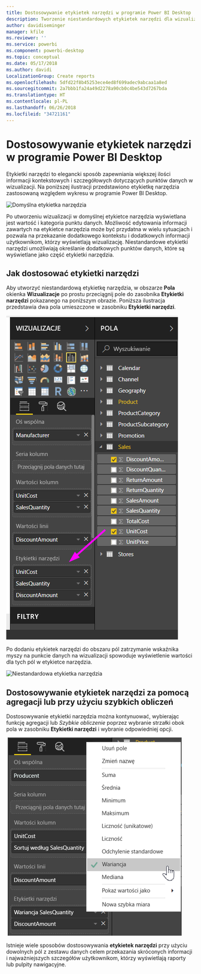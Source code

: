 ```yaml
---
title: Dostosowywanie etykietek narzędzi w programie Power BI Desktop
description: Tworzenie niestandardowych etykietek narzędzi dla wizualizacji przy użyciu przeciągania i upuszczania
author: davidiseminger
manager: kfile
ms.reviewer: ''
ms.service: powerbi
ms.component: powerbi-desktop
ms.topic: conceptual
ms.date: 05/17/2018
ms.author: davidi
LocalizationGroup: Create reports
ms.openlocfilehash: 5dfd22f8b45253ece4ed8f699adec9abcaa1a8ed
ms.sourcegitcommit: 2a7bbb1fa24a49d2278a90cb0c4be543d7267bda
ms.translationtype: HT
ms.contentlocale: pl-PL
ms.lasthandoff: 06/26/2018
ms.locfileid: "34721161"
---
```

# <a name="customizing-tooltips-in-power-bi-desktop"></a>Dostosowywanie etykietek narzędzi w programie Power BI Desktop
Etykietki narzędzi to elegancki sposób zapewniania większej ilości informacji kontekstowych i szczegółowych dotyczących punktów danych w wizualizacji. Na poniższej ilustracji przedstawiono etykietkę narzędzia zastosowaną względem wykresu w programie Power BI Desktop.

![Domyślna etykietka narzędzia](media/desktop-custom-tooltips/custom-tooltips-1.png)

Po utworzeniu wizualizacji w domyślnej etykietce narzędzia wyświetlana jest wartość i kategoria punktu danych. Możliwość edytowania informacji zawartych na etykietce narzędzia może być przydatna w wielu sytuacjach i pozwala na przekazanie dodatkowego kontekstu i dodatkowych informacji użytkownikom, którzy wyświetlają wizualizację. Niestandardowe etykietki narzędzi umożliwiają określanie dodatkowych punktów danych, które są wyświetlane jako część etykietki narzędzia.

## <a name="how-to-customize-tooltips"></a>Jak dostosować etykietki narzędzi
Aby utworzyć niestandardową etykietkę narzędzia, w obszarze **Pola** okienka **Wizualizacje** po prostu przeciągnij pole do zasobnika **Etykietki narzędzi** pokazanego na poniższym obrazie. Poniższa ilustracja przedstawia dwa pola umieszczone w zasobniku **Etykietki narzędzi**.

![Dodawanie pól etykietki narzędzia](media/desktop-custom-tooltips/custom-tooltips-2.png)

Po dodaniu etykietek narzędzi do obszaru pól zatrzymanie wskaźnika myszy na punkcie danych na wizualizacji spowoduje wyświetlenie wartości dla tych pól w etykietce narzędzia.

![Niestandardowa etykietka narzędzia](media/desktop-custom-tooltips/custom-tooltips-3.png)

## <a name="customizing-tooltips-with-aggregation-or-quick-calcs"></a>Dostosowywanie etykietek narzędzi za pomocą agregacji lub przy użyciu szybkich obliczeń
Dostosowywanie etykietki narzędzia można kontynuować, wybierając funkcję agregacji lub *Szybkie obliczenie* poprzez wybranie strzałki obok pola w zasobniku **Etykietki narzędzi** i wybranie odpowiedniej opcji.

![Etykietka narzędzia z szybkim obliczeniem](media/desktop-custom-tooltips/custom-tooltips-4.png)

Istnieje wiele sposobów dostosowywania **etykietek narzędzi** przy użyciu dowolnych pól z zestawu danych celem przekazania skróconych informacji i najważniejszych szczegółów użytkownikom, którzy wyświetlają raporty lub pulpity nawigacyjne.

